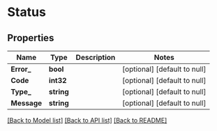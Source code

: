 # Status

## Properties
Name | Type | Description | Notes
------------ | ------------- | ------------- | -------------
**Error_** | **bool** |  | [optional] [default to null]
**Code** | **int32** |  | [optional] [default to null]
**Type_** | **string** |  | [optional] [default to null]
**Message** | **string** |  | [optional] [default to null]

[[Back to Model list]](../README.md#documentation-for-models) [[Back to API list]](../README.md#documentation-for-api-endpoints) [[Back to README]](../README.md)

